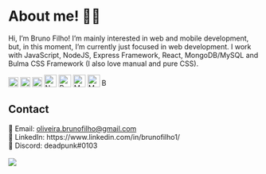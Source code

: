 <h1 title="Sobre mim!">About me! 👨‍💻</h1>


Hi, I’m Bruno Filho! I’m mainly interested in web and mobile development, but, in this moment, I’m currently just focused in web development. I work with JavaScript, NodeJS, Express Framework, React, MongoDB/MySQL and Bulma CSS Framework (I also love manual and pure CSS).

<img title="HTML" width="20px" src="https://www.webpeople.net.br/images/html.svg"/> <img title="CSS" width="20px" src="https://upload.wikimedia.org/wikipedia/commons/thumb/3/3d/CSS.3.svg/730px-CSS.3.svg.png"/>
<img title="JavaScript" width="20px" src="https://upload.wikimedia.org/wikipedia/commons/thumb/d/d4/Javascript-shield.svg/726px-Javascript-shield.svg.png"/>
<img title="NodeJS" width="25px" src="https://cdn.iconscout.com/icon/free/png-256/node-js-1174925.png"/>
<img title="ReactJS" width="25px" src="https://i.ibb.co/4MMLVTv/584830f5cef1014c0b5e4aa1.png"/>
<img title="MongoDB" width="25px" src="https://upload.wikimedia.org/wikipedia/commons/thumb/f/f9/Antu_mongodb.svg/1200px-Antu_mongodb.svg.png"/>
<img title="MySQL" width="25px" src="https://www.freepnglogos.com/uploads/logo-mysql-png/logo-mysql-mysql-logo-png-images-are-download-crazypng-21.png"/>
<img title="Bulma CSS Framework" width="17px" src="https://iconape.com/wp-content/files/aj/349519/svg/bulma-seeklogo.com.svg"/>

<h2 title="Contato">Contact</h2>
    📧 Email: <a href="mailto:oliveira.brunofilho@gmail.com"> oliveira.brunofilho@gmail.com</a>
<br>
   🔗 LinkedIn: https://www.linkedin.com/in/brunofilho1/
<br>
   🤙 Discord: deadpunk#0103
<br>
<br>
<img src="https://c.tenor.com/aNHKkEhomm4AAAAC/anime-keyboard.gif"/>

<!---
deadpunk551/deadpunk551 is a ✨ special ✨ repository because its `README.md` (this file) appears on your GitHub profile.
You can click the Preview link to take a look at your changes.
--->
